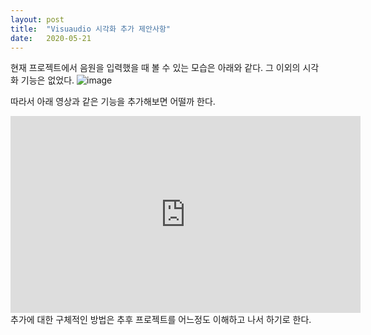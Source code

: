 ```yaml
---
layout: post
title:  "Visuaudio 시각화 추가 제안사항"
date:   2020-05-21
---
```


현재 프로젝트에서 음원을 입력했을 때 볼 수 있는 모습은 아래와 같다. 그 이외의 시각화 기능은 없었다.
![image](https://user-images.githubusercontent.com/63694834/82566735-5116f180-9bb7-11ea-9eef-abdafb0eb497.png)
<br>

따라서 아래 영상과 같은 기능을 추가해보면 어떨까 한다. 
<br>
<iframe width="560" height="315" src="https://www.youtube.com/embed/fjJemRqaaxo" frameborder="0" allowfullscreen></iframe>

<br>
추가에 대한 구체적인 방법은 추후 프로젝트를 어느정도 이해하고 나서 하기로 한다.



